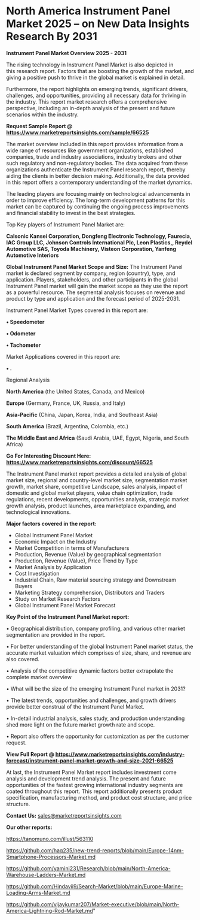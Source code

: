 # North America Instrument Panel Market 2025 – on New Data Insights Research By 2031

<Strong> Instrument Panel Market Overview 2025 - 2031</strong>

The rising technology in Instrument Panel Market is also depicted in this research report. Factors that are boosting the growth of the market, and giving a positive push to thrive in the global market is explained in detail.

Furthermore, the report highlights on emerging trends, significant drivers, challenges, and opportunities, providing all necessary data for thriving in the industry. This report market research offers a comprehensive perspective, including an in-depth analysis of the present and future scenarios within the industry.

<strong>Request Sample Report @ <a href=https://www.marketreportsinsights.com/sample/66525>https://www.marketreportsinsights.com/sample/66525</a></strong>

The market overview included in this report provides information from a wide range of resources like government organizations, established companies, trade and industry associations, industry brokers and other such regulatory and non-regulatory bodies. The data acquired from these organizations authenticate the Instrument Panel research report, thereby aiding the clients in better decision making. Additionally, the data provided in this report offers a contemporary understanding of the market dynamics.

The leading players are focusing mainly on technological advancements in order to improve efficiency. The long-term development patterns for this market can be captured by continuing the ongoing process improvements and financial stability to invest in the best strategies.

Top Key players of Instrument Panel Market are:

<strong>Calsonic Kansei Corporation, Dongfeng Electronic Technology, Faurecia, IAC Group LLC, Johnson Controls International Plc, Leon Plastics,, Reydel Automotive SAS, Toyoda Machinery, Visteon Corporation, Yanfeng Automotive Interiors</strong>

<strong><b>Global Instrument Panel Market Scope and Size:</b></strong>
The Instrument Panel market is declared segment by company, region (country), type, and application. Players, stakeholders, and other participants in the global Instrument Panel market will gain the market scope as they use the report as a powerful resource. The segmental analysis focuses on revenue and product by type and application and the forecast period of 2025-2031.

Instrument Panel Market Types covered in this report are:

<strong>• Speedometer

• Odometer

• Tachometer</strong>

Market Applications covered in this report are:

<strong>• .</strong> 

Regional Analysis

<strong>North America</strong> (the United States, Canada, and Mexico)

<strong>Europe</strong> (Germany, France, UK, Russia, and Italy)

<strong>Asia-Pacific</strong> (China, Japan, Korea, India, and Southeast Asia)

<strong>South America</strong> (Brazil, Argentina, Colombia, etc.)

<strong>The Middle East and Africa</strong> (Saudi Arabia, UAE, Egypt, Nigeria, and South Africa)

<strong>Go For Interesting Discount Here: <a href=https://www.marketreportsinsights.com/discount/66525>https://www.marketreportsinsights.com/discount/66525</a></strong>

The Instrument Panel market report provides a detailed analysis of global market size, regional and country-level market size, segmentation market growth, market share, competitive Landscape, sales analysis, impact of domestic and global market players, value chain optimization, trade regulations, recent developments, opportunities analysis, strategic market growth analysis, product launches, area marketplace expanding, and technological innovations.

<strong><b>Major factors covered in the report:</b></strong>
<ul>
  <li>Global Instrument Panel Market </li>
  <li>Economic Impact on the Industry</li>
  <li>Market Competition in terms of Manufacturers</li>
  <li>Production, Revenue (Value) by geographical segmentation</li>
  <li>Production, Revenue (Value), Price Trend by Type</li>
  <li>Market Analysis by Application</li>
  <li>Cost Investigation</li>
  <li>Industrial Chain, Raw material sourcing strategy and Downstream Buyers</li>
  <li>Marketing Strategy comprehension, Distributors and Traders</li>
  <li>Study on Market Research Factors</li>
  <li>Global Instrument Panel Market Forecast</li>
</ul>

<strong><b>Key Point of the Instrument Panel Market report:</b></strong>

• Geographical distribution, company profiling, and various other market segmentation are provided in the report.

• For better understanding of the global Instrument Panel market status, the accurate market valuation which comprises of size, share, and revenue are also covered.

• Analysis of the competitive dynamic factors better extrapolate the complete market overview

• What will be the size of the emerging Instrument Panel market in 2031?

• The latest trends, opportunities and challenges, and growth drivers provide better construal of the Instrument Panel Market.

• In-detail industrial analysis, sales study, and production understanding shed more light on the future market growth rate and scope.

• Report also offers the opportunity for customization as per the customer request.

<strong><b>View Full Report @ <a href=https://www.marketreportsinsights.com/industry-forecast/instrument-panel-market-growth-and-size-2021-66525>https://www.marketreportsinsights.com/industry-forecast/instrument-panel-market-growth-and-size-2021-66525</a></b></strong>


At last, the Instrument Panel Market report includes investment come analysis and development trend analysis. The present and future opportunities of the fastest growing international industry segments are coated throughout this report. This report additionally presents product specification, manufacturing method, and product cost structure, and price structure.

<strong>Contact Us:</strong>
sales@marketreportsinsights.com

<strong>Our other reports:</strong>

<a href=https://tanomuno.com/illust/563110>https://tanomuno.com/illust/563110</a>

<a href=https://github.com/haq235/new-trend-reports/blob/main/Europe-14nm-Smartphone-Processors-Market.md>https://github.com/haq235/new-trend-reports/blob/main/Europe-14nm-Smartphone-Processors-Market.md</a>

<a href=https://github.com/yamini231/Research/blob/main/North-America-Warehouse-Ladders-Market.md>https://github.com/yamini231/Research/blob/main/North-America-Warehouse-Ladders-Market.md</a>

<a href=https://github.com/Hindavii9/Search-Market/blob/main/Europe-Marine-Loading-Arms-Market.md>https://github.com/Hindavii9/Search-Market/blob/main/Europe-Marine-Loading-Arms-Market.md</a>

<a href=https://github.com/vijaykumar207/Market-executive/blob/main/North-America-Lightning-Rod-Market.md>https://github.com/vijaykumar207/Market-executive/blob/main/North-America-Lightning-Rod-Market.md</a>"
